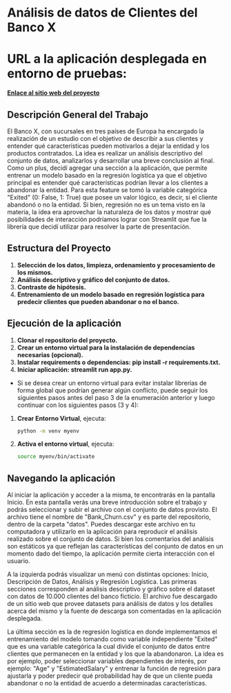 # Análisis de datos de Clientes del Banco X

# URL a la aplicación desplegada en entorno de pruebas:

**[Enlace al sitio web del proyecto](https://tarea2-cdarenas-aid.streamlit.app/)**

## Descripción General del Trabajo

El Banco X, con sucursales en tres países de Europa ha encargado la realización de un estudio con el objetivo de describir a sus clientes y entender qué características pueden motivarlos a dejar la entidad y los productos contratados. La idea es realizar un análisis descriptivo del conjunto de datos, analizarlos y desarrollar una breve conclusión al final. Como un plus, decidí agregar una sección a la aplicación, que permite entrenar un modelo basado en la regresión logística ya que el objetivo principal es entender qué características podrían llevar a los clientes a abandonar la entidad. Para esta feature se tomó la variable categórica "Exited" (0: False, 1: True) que posee un valor lógico, es decir, si el cliente abandonó o no la entidad. Si bien, regresión no es un tema visto en la materia, la idea era aprovechar la naturaleza de los datos y mostrar qué posibilidades de interacción podríamos lograr con Streamlit que fue la librería que decidí utilizar para resolver la parte de presentación.

## Estructura del Proyecto

1. **Selección de los datos, limpieza, ordenamiento y procesamiento de los mismos.**
2. **Análisis descriptivo y gráfico del conjunto de datos.**
3. **Contraste de hipótesis.**
4. **Entrenamiento de un modelo basado en regresión logística para predecir clientes que pueden abandonar o no el banco.**

## Ejecución de la aplicación

1. **Clonar el repositorio del proyecto.**
2. **Crear un entorno virtual para la instalación de dependencias necesarias (opcional).**
3. **Instalar requirements o dependencias: pip install -r requirements.txt.**
4. **Iniciar aplicación: streamlit run app.py.**

* Si se desea crear un entorno virtual para evitar instalar librerías de forma global que podrían generar algún conflicto, puede seguir los siguientes pasos antes del paso 3 de la enumeración anterior y luego continuar con los siguientes pasos (3 y 4):

1. **Crear Entorno Virtual**, ejecuta:
    ```bash
    python -m venv myenv
    ```
    
2. **Activa el entorno virtual**, ejecuta:
    ```bash
    source myenv/bin/activate
    ```

## Navegando la aplicación

Al iniciar la aplicación y acceder a la misma, te encontrarás en la pantalla Inicio. En esta pantalla verás una breve introducción sobre el trabajo y podrás seleccionar y subir el archivo con el conjunto de datos provisto. El archivo tiene el nombre de "Bank_Churn.csv" y es parte del repositorio, dentro de la carpeta "datos". Puedes descargar este archivo en tu computadora y utilizarlo en la aplicación para reproducir el análisis realizado sobre el conjunto de datos. Si bien los comentarios del análisis son estáticos ya que reflejan las características del conjunto de datos en un momento dado del tiempo, la aplicación permite cierta interacción con el usuario.

A la izquierda podrás visualizar un menú con distintas opciones: Inicio, Descripción de Datos, Análisis y Regresión Logística. Las primeras secciones corresponden al análisis descriptivo y gráfico sobre el dataset con datos de 10.000 clientes del banco ficticio. El archivo fue descargado de un sitio web que provee datasets para análisis de datos y los detalles acerca del mismo y la fuente de descarga son comentadas en la aplicación desplegada.

La última sección es la de regresión logística en donde implementamos el entrenamiento del modelo tomando como variable independiente "Exited" que es una variable categórica la cual divide el conjunto de datos entre clientes que permanecen en la entidad y los que la abandonaron. La idea es por ejemplo, poder seleccionar variables dependientes de interés, por ejemplo: "Age" y "EstimatedSalary" y entrenar la función de regresión para ajustarla y poder predecir qué probabilidad hay de que un cliente pueda abandonar o no la entidad de acuerdo a determinadas características.
